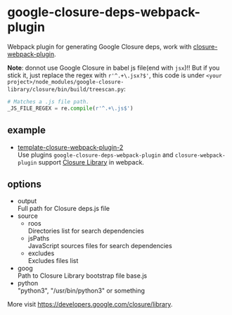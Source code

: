 # google-closure-deps-webpack-plugin
Webpack plugin for generating Google Closure deps, work with [closure-webpack-plugin](https://www.npmjs.com/package/closure-webpack-plugin).  

<b>Note</b>: donnot use Google Closure in babel js file(end with `jsx`)!! But if you stick it, just replace the regex with `r'^.+\.jsx?$'`, this code is under `<your project>/node_modules/google-closure-library/closure/bin/build/treescan.py`:  
```py
# Matches a .js file path.
_JS_FILE_REGEX = re.compile(r'^.+\.js$')
```

## example
- [template-closure-webpack-plugin-2](https://github.com/funte/template-closure-webpack-plugin-2)  
  Use plugins `google-closure-deps-webpack-plugin` and `closure-webpack-plugin` support [Closure Library](https://developers.google.com/closure/library) in webpack.  

## options
- output  
  Full path for Closure deps.js file  
- source  
  + roos  
    Directories list for search dependencies  
  + jsPaths  
    JavaScript sources files for search dependencies  
  + excludes  
    Excludes files list  
- goog  
  Path to Closure Library bootstrap file base.js  
- python  
  "python3", "/usr/bin/python3" or something  

More visit https://developers.google.com/closure/library.  